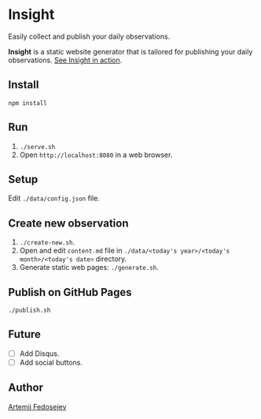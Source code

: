 # Insight

Easily collect and publish your daily observations.

__Insight__ is a static website generator that is tailored for publishing your daily observations. [See Insight in action](https://fedosejev.github.io/insight/).

## Install

`npm install`

## Run

1. `./serve.sh`
2. Open `http://localhost:8080` in a web browser.

## Setup

Edit `./data/config.json` file.

## Create new observation

1. `./create-new.sh`.
2. Open and edit `content.md` file in `./data/<today's year>/<today's month>/<today's date>` directory.
3. Generate static web pages: `./generate.sh`.

## Publish on GitHub Pages

`./publish.sh`

## Future

- [ ] Add Disqus.
- [ ] Add social buttons.

## Author

[Artemij Fedosejev](http://artemij.com)
